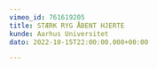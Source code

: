 ```yaml
---
vimeo_id: 761619205
title: STÆRK RYG ÅBENT HJERTE
kunde: Aarhus Universitet
dato: 2022-10-15T22:00:00.000+00:00

---
```

